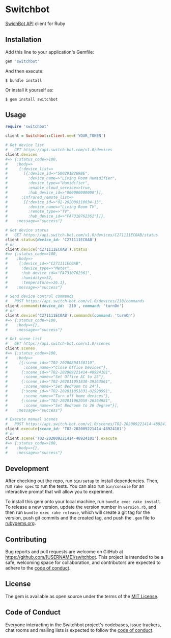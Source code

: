 # Switchbot

[SwichBot API](https://github.com/OpenWonderLabs/SwitchBotAPI) client for Ruby

## Installation

Add this line to your application's Gemfile:

```ruby
gem 'switchbot'
```

And then execute:

    $ bundle install

Or install it yourself as:

    $ gem install switchbot

## Usage

```ruby
require 'switchbot'

client = Switchbot::Client.new('YOUR_TOKEN')

# Get device list
#   GET https://api.switch-bot.com/v1.0/devices
client.devices
#=> {:status_code=>100,
#    :body=>
#     {:device_list=>
#       [{:device_id=>"500291B269BE",
#         :device_name=>"Living Room Humidifier",
#         :device_type=>"Humidifier",
#         :enable_cloud_service=>true,
#         :hub_device_id=>"000000000000"}],
#      :infrared_remote_list=>
#       [{:device_id=>"02-202008110034-13",
#         :device_name=>"Living Room TV",
#         :remote_type=>"TV",
#         :hub_device_id=>"FA7310762361"}]},
#    :message=>"success"}

# Get device status
#   GET https://api.switch-bot.com/v1.0/devices/C271111EC0AB/status
client.status(device_id: 'C271111EC0AB')
# or
client.device('C271111EC0AB').status
#=> {:status_code=>100,
#    :body=>
#     {:device_id=>"C271111EC0AB",
#      :device_type=>"Meter",
#      :hub_device_id=>"FA7310762361",
#      :humidity=>52,
#      :temperature=>26.1},
#    :message=>"success"}

# Send device control commands
#   POST https://api.switch-bot.com/v1.0/devices/210/commands
client.commands(device_id: '210', command: 'turnOn')
# or
client.device('C271111EC0AB').commands(command: 'turnOn')
#=> {:status_code=>100,
#    :body=>{},
#    :message=>"success"}

# Get scene list
#   GET https://api.switch-bot.com/v1.0/scenes
client.scenes
#=> {:status_code=>100,
#    :body=>
#     [{:scene_id=>"T02-20200804130110",
#       :scene_name=>"Close Office Devices"},
#      {:scene_id=>"T02-202009221414-48924101",
#       :scene_name=>"Set Office AC to 25"},
#      {:scene_id=>"T02-202011051830-39363561",
#       :scene_name=>"Set Bedroom to 24"},
#      {:scene_id=>"T02-202011051831-82928991",
#       :scene_name=>"Turn off home devices"},
#      {:scene_id=>"T02-202011062059-26364981",
#       :scene_name=>"Set Bedroom to 26 degree"}],
#    :message=>"success"}

# Execute manual scenes
#   POST https://api.switch-bot.com/v1.0/scenes/T02-202009221414-48924101/execute
client.execute(scene_id: 'T02-202009221414-48924101')
# or
client.scene('T02-202009221414-48924101').execute
#=> {:status_code=>100,
#    :body=>{},
#    :message=>"success"}
```

## Development

After checking out the repo, run `bin/setup` to install dependencies. Then, run `rake spec` to run the tests. You can also run `bin/console` for an interactive prompt that will allow you to experiment.

To install this gem onto your local machine, run `bundle exec rake install`. To release a new version, update the version number in `version.rb`, and then run `bundle exec rake release`, which will create a git tag for the version, push git commits and the created tag, and push the `.gem` file to [rubygems.org](https://rubygems.org).

## Contributing

Bug reports and pull requests are welcome on GitHub at https://github.com/[USERNAME]/switchbot. This project is intended to be a safe, welcoming space for collaboration, and contributors are expected to adhere to the [code of conduct](https://github.com/[USERNAME]/switchbot/blob/master/CODE_OF_CONDUCT.md).

## License

The gem is available as open source under the terms of the [MIT License](https://opensource.org/licenses/MIT).

## Code of Conduct

Everyone interacting in the Switchbot project's codebases, issue trackers, chat rooms and mailing lists is expected to follow the [code of conduct](https://github.com/[USERNAME]/switchbot/blob/master/CODE_OF_CONDUCT.md).
